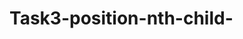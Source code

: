 # Task3-position-nth-child-
<!--
Task3-position-nth-child
in pic 1 using : nth-child(odd)
in pic 2 using : nth-child(even)
in pic 3 using : nth-child(n+4):nth-child(-n+6) {Meaning: starts at 4 and ends at 6}
in pic 4 using : nth-child In different situations
-->